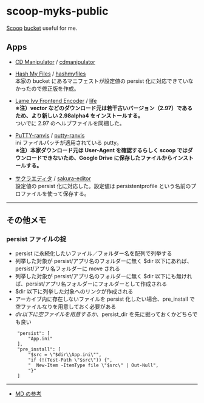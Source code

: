 # scoop-myks-public

[Scoop](https://scoop.sh/) [bucket](https://github.com/lukesampson/scoop/wiki/Buckets) useful for me.

## Apps

* [CD Manipulator](http://www.storeroom.info/cdm/) / [cdmanipulator](bucket/cdmanipulator.json)

* [Hash My Files](https://www.nirsoft.net/utils/hash_my_files.html) / [hashmyfiles](bucket/hashmyfiles.json)  
	本家の bucket にあるマニフェストが設定値の persist 化に対応できていなかったので修正版を作成。

* [Lame Ivy Frontend Encoder](https://www.vector.co.jp/soft/win95/art/se233905.html) / [life](bucket/life.json)  
	**※注）vector などのダウンロード元は若干古いバージョン（2.97）であるため、より新しい 2.98alpha4 をインストールする。**  
	ついでに 2.97 のヘルプファイルを同梱した。

* [PuTTY-ranvis](https://www.ranvis.com/putty) / [putty-ranvis](bucket/putty-ranvis.json)  
	ini ファイルパッチが適用されている putty。  
	**※注）本家ダウンロード元は User-Agent を確認するらしく scoop ではダウンロードできないため、Google Drive に保存したファイルからインストールする。**

* [サクラエディタ](https://sakura-editor.github.io/) / [sakura-editor](bucket/sakura-editor.json)  
	設定値の persist 化に対応した。設定値は persistentprofile という名前のプロファイルを使って保存する。

---
## その他メモ

### persist ファイルの掟

* persist に永続化したいファイル／フォルダー名を配列で列挙する
* 列挙した対象が persist/アプリ名のフォルダーに無く $dir 以下にあれば、persist/アプリ名フォルダーに move される
* 列挙した対象が persist/アプリ名のフォルダーに無く $dir 以下にも無ければ、persist/アプリ名フォルダーにフォルダーとして作成される
* $dir 以下に列挙した対象へのリンクが作成される
* アーカイブ内に存在しないファイルを persist 化したい場合、pre_install で空ファイルなりを用意しておく必要がある
* $dir 以下に空ファイルを用意するか、$persist_dir を先に掘っておくかどちらでも良い

```
    "persist": [
        "App.ini"
    ],
    "pre_install": [
        "$src = \"$dir\\App.ini\"",
        "if (!(Test-Path \"$src\")) {",
        "  New-Item -ItemType file \"$src\" | Out-Null",
        "}"
    ]

```

---
* [MD の参考](https://guides.github.com/features/mastering-markdown/)

